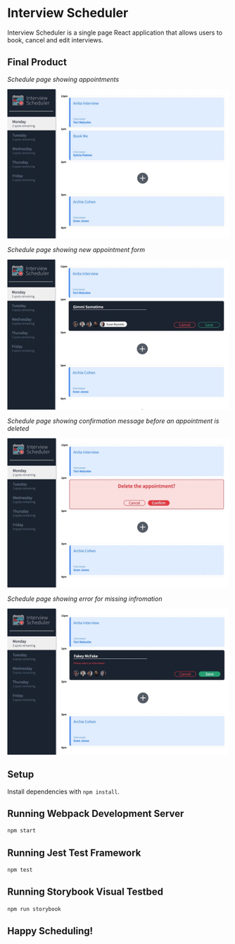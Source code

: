 # Interview Scheduler

Interview Scheduler is a single page React application that allows users to book, cancel and edit interviews.

## Final Product

*Schedule page showing appointments*

!["Screenshot showing appointments"](https://github.com/keepitclassick/scheduler/blob/master/public/images/appointmentShow.jpeg?raw=true)

*Schedule page showing new appointment form*

!["Screenshot of main page with new appointment form"](https://github.com/keepitclassick/scheduler/blob/master/public/images/newInterviewForm.jpeg?raw=true)

*Schedule page showing confirmation message before an appointment is deleted*

!["Screenshot of delete confirmation message"](https://github.com/keepitclassick/scheduler/blob/master/public/images/delete.jpeg?raw=true)

*Schedule page showing error for missing infromation*

!["Missing infromation error](https://github.com/keepitclassick/scheduler/blob/master/public/images/missingInfoError.jpeg?raw=true)


## Setup

Install dependencies with `npm install`.

## Running Webpack Development Server

```sh
npm start
```

## Running Jest Test Framework

```sh
npm test
```

## Running Storybook Visual Testbed

```sh
npm run storybook
```
## Happy Scheduling!




